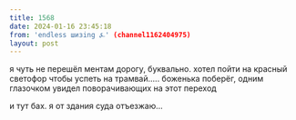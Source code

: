 ```yaml
---
title: 1568
date: 2024-01-16 23:45:18
from: 'endless шизing ⍼' (channel1162404975)
layout: post
---
```


я чуть не перешёл ментам дорогу, буквально. хотел пойти на красный светофор чтобы успеть на трамвай..... 
боженька поберёг, одним глазочком увидел поворачивающих на этот переход

и тут бах. я от здания суда отъезжаю...
